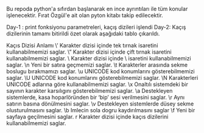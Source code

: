 Bu repoda python'a sıfırdan başlanarak en ince ayrıntıları ile tüm konular işlenecektir. Fırat Özgül'e ait olan pyton kitabı takip edilecektir.

Day-1 : print fonksiyonu parametreleri, kaçış dizileri işlendi 
Day-2: Kaçış dizilerinin tamamı bitirildi özet olarak aşağıdaki tablo çıkarıldı.

Kaçıs Dizisi Anlamı
\’ Karakter dizisi içinde tek tırnak isaretini kullanabilmemizi saglar.
\” Karakter dizisi içinde çift tırnak isaretini kullanabilmemizi saglar.
\\ Karakter dizisi içinde \ isaretini kullanabilmemizi saglar.
\n Yeni bir satıra geçmemizi saglar.
\t Karakterler arasında sekme boslugu bırakmamızı saglar.
\u UNICODE kod konumlarını gösterebilmemizi saglar.
\U UNICODE kod konumlarını gösterebilmemizi saglar.
\N Karakterleri UNICODE adlarına göre kullanabilmemizi saglar.
\x Onaltılı sistemdeki bir sayının karakter karsılıgını gösterebilmemizi saglar.
\a Destekleyen sistemlerde, kasa hoparlöründen bir ‘bip’ sesi verilmesini
saglar.
\r Aynı satırın basına dönülmesini saglar.
\v Destekleyen sistemlerde düsey sekme olusturulmasını saglar.
\b Imlecin sola dogru kaydırılmasını saglar
\f Yeni bir sayfaya geçilmesini saglar.
r Karakter dizisi içinde kaçıs dizilerini kullanabilmemizi saglar.

